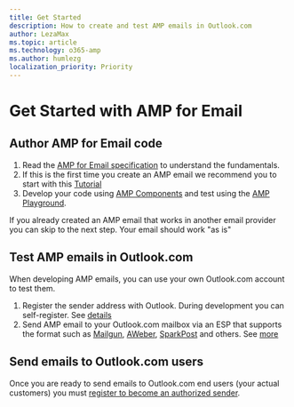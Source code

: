 ```yaml
---
title: Get Started
description: How to create and test AMP emails in Outlook.com
author: LezaMax
ms.topic: article
ms.technology: o365-amp
ms.author: humlezg
localization_priority: Priority
---
```

# Get Started with AMP for Email

## Author AMP for Email code

1. Read the [AMP for Email specification](https://amp.dev/documentation/guides-and-tutorials/learn/amp-email-format) to understand the fundamentals. 
1. If this is the first time you create an AMP email we recommend you to start with this [Tutorial](https://amp.dev/documentation/guides-and-tutorials/start/create_email/?format=email)
1. Develop your code using [AMP Components](https://amp.dev/documentation/components/?format=email) and test using the [AMP Playground](https://playground.amp.dev/?runtime=amp4email). 

If you already created an AMP email that works in another email provider you can skip to the next step. Your email should work "as is"

## Test AMP emails in Outlook.com
When developing AMP emails, you can use your own Outlook.com account to test them. 

1. Register the sender address with Outlook. During development you can self-register. See [details](register-outlook.md)
1. Send AMP email to your Outlook.com mailbox via an ESP that supports the format such as [Mailgun](https://www.mailgun.com/blog/mailgun-supports-amp-email), [AWeber](https://help.aweber.com/hc/en-us/articles/360025741194-Getting-Started-with-AMP-for-Email-in-AWeber), [SparkPost](https://www.sparkpost.com/docs/user-guide/amp-for-email/) and others.  See [more](https://amp.dev/documentation/tools/)

## Send emails to Outlook.com users

Once you are ready to send emails to Outlook.com end users (your actual customers) you must [register to become an authorized sender](register-outlook.md). 

